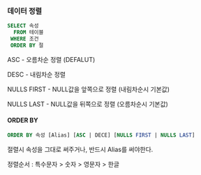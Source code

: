 ### 데이터 정렬

```sql
SELECT 속성
  FROM 테이블
 WHERE 조건
 ORDER BY 절
```

ASC - 오름차순 정렬 (DEFALUT)

DESC - 내림차순 정렬

NULLS FIRST - NULL값을 앞쪽으로 정렬 (내림차순시 기본값)

NULLS LAST - NULL값을 뒤쪽으로 정렬 (오름차순시 기본값)



#### ORDER BY 

```sql
ORDER BY 속성 [Alias] [ASC | DECE] [NULLS FIRST | NULLS LAST]
```

절렬시 속성을 그대로 써주거나, 반드시 Alias를 써야한다.

정렬순서 : 특수문자 > 숫자 > 영문자 > 한글